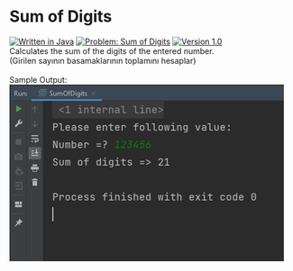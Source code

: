 # Sum of Digits
[![Written in Java](https://img.shields.io/badge/language-java-green)](#)
[![Problem: Sum of Digits](https://img.shields.io/badge/problem-Sum%20of%20Digits-important)](#)
[![Version 1.0](https://img.shields.io/badge/version-1.0-informational)](#)\
Calculates the sum of the digits of the entered number.\
(Girilen sayının basamaklarının toplamını hesaplar)\
\
Sample Output:\
[![Sample Output](/assets/images/sumofdigits.png)](#)

